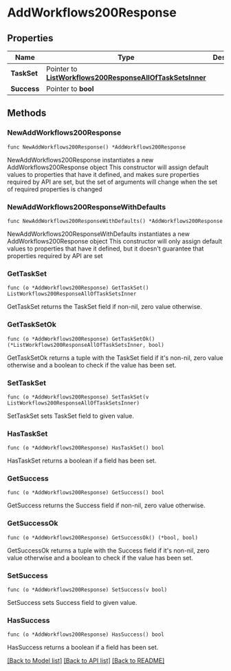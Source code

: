# AddWorkflows200Response

## Properties

Name | Type | Description | Notes
------------ | ------------- | ------------- | -------------
**TaskSet** | Pointer to [**ListWorkflows200ResponseAllOfTaskSetsInner**](ListWorkflows200ResponseAllOfTaskSetsInner.md) |  | [optional] 
**Success** | Pointer to **bool** |  | [optional] 

## Methods

### NewAddWorkflows200Response

`func NewAddWorkflows200Response() *AddWorkflows200Response`

NewAddWorkflows200Response instantiates a new AddWorkflows200Response object
This constructor will assign default values to properties that have it defined,
and makes sure properties required by API are set, but the set of arguments
will change when the set of required properties is changed

### NewAddWorkflows200ResponseWithDefaults

`func NewAddWorkflows200ResponseWithDefaults() *AddWorkflows200Response`

NewAddWorkflows200ResponseWithDefaults instantiates a new AddWorkflows200Response object
This constructor will only assign default values to properties that have it defined,
but it doesn't guarantee that properties required by API are set

### GetTaskSet

`func (o *AddWorkflows200Response) GetTaskSet() ListWorkflows200ResponseAllOfTaskSetsInner`

GetTaskSet returns the TaskSet field if non-nil, zero value otherwise.

### GetTaskSetOk

`func (o *AddWorkflows200Response) GetTaskSetOk() (*ListWorkflows200ResponseAllOfTaskSetsInner, bool)`

GetTaskSetOk returns a tuple with the TaskSet field if it's non-nil, zero value otherwise
and a boolean to check if the value has been set.

### SetTaskSet

`func (o *AddWorkflows200Response) SetTaskSet(v ListWorkflows200ResponseAllOfTaskSetsInner)`

SetTaskSet sets TaskSet field to given value.

### HasTaskSet

`func (o *AddWorkflows200Response) HasTaskSet() bool`

HasTaskSet returns a boolean if a field has been set.

### GetSuccess

`func (o *AddWorkflows200Response) GetSuccess() bool`

GetSuccess returns the Success field if non-nil, zero value otherwise.

### GetSuccessOk

`func (o *AddWorkflows200Response) GetSuccessOk() (*bool, bool)`

GetSuccessOk returns a tuple with the Success field if it's non-nil, zero value otherwise
and a boolean to check if the value has been set.

### SetSuccess

`func (o *AddWorkflows200Response) SetSuccess(v bool)`

SetSuccess sets Success field to given value.

### HasSuccess

`func (o *AddWorkflows200Response) HasSuccess() bool`

HasSuccess returns a boolean if a field has been set.


[[Back to Model list]](../README.md#documentation-for-models) [[Back to API list]](../README.md#documentation-for-api-endpoints) [[Back to README]](../README.md)



